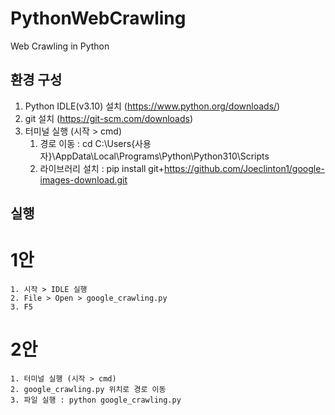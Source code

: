 # PythonWebCrawling
Web Crawling in Python

## 환경 구성
1. Python IDLE(v3.10) 설치 (https://www.python.org/downloads/)
2. git 설치 (https://git-scm.com/downloads)
3. 터미널 실행 (시작 > cmd)
    1) 경로 이동 : cd C:\Users\{사용자}\AppData\Local\Programs\Python\Python310\Scripts
    2) 라이브러리 설치 : pip install git+https://github.com/Joeclinton1/google-images-download.git


## 실행
# 1안 
    1. 시작 > IDLE 실행
    2. File > Open > google_crawling.py
    3. F5

# 2안
    1. 터미널 실행 (시작 > cmd)
    2. google_crawling.py 위치로 경로 이동
    3. 파일 실행 : python google_crawling.py
